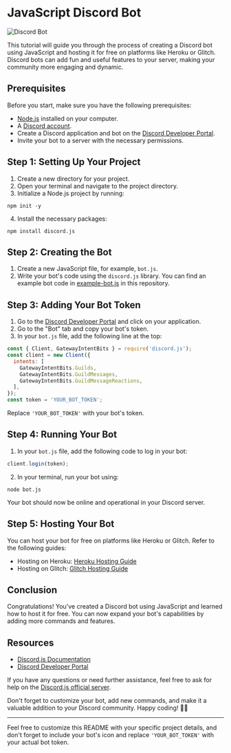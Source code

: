 
# JavaScript Discord Bot 
![Discord Bot](https://github.com/Nyaundi/JavaScript-Discord-Bot/)

This tutorial will guide you through the process of creating a Discord bot using JavaScript and hosting it for free on platforms like Heroku or Glitch. Discord bots can add fun and useful features to your server, making your community more engaging and dynamic.

## Prerequisites
Before you start, make sure you have the following prerequisites:

- [Node.js](https://nodejs.org/) installed on your computer.
- A [Discord account](https://discord.com/).
- Create a Discord application and bot on the [Discord Developer Portal](https://discord.com/developers/applications).
- Invite your bot to a server with the necessary permissions.

## Step 1: Setting Up Your Project
1. Create a new directory for your project.
2. Open your terminal and navigate to the project directory.
3. Initialize a Node.js project by running:

```shell
npm init -y
```

4. Install the necessary packages:

```shell
npm install discord.js
```

## Step 2: Creating the Bot
1. Create a new JavaScript file, for example, `bot.js`.
2. Write your bot's code using the `discord.js` library. You can find an example bot code in [example-bot.js](example-bot.js) in this repository.

## Step 3: Adding Your Bot Token
1. Go to the [Discord Developer Portal](https://discord.com/developers/applications) and click on your application.
2. Go to the "Bot" tab and copy your bot's token.
3. In your `bot.js` file, add the following line at the top:

```javascript
const { Client, GatewayIntentBits } = require('discord.js');
const client = new Client({
  intents: [
    GatewayIntentBits.Guilds,
    GatewayIntentBits.GuildMessages,
    GatewayIntentBits.GuildMessageReactions,
  ],
});
const token = 'YOUR_BOT_TOKEN';
```

Replace `'YOUR_BOT_TOKEN'` with your bot's token.

## Step 4: Running Your Bot
1. In your `bot.js` file, add the following code to log in your bot:

```javascript
client.login(token);
```

2. In your terminal, run your bot using:

```shell
node bot.js
```

Your bot should now be online and operational in your Discord server.

## Step 5: Hosting Your Bot
You can host your bot for free on platforms like Heroku or Glitch. Refer to the following guides:

- Hosting on Heroku: [Heroku Hosting Guide](https://devcenter.heroku.com/articles/getting-started-with-nodejs)
- Hosting on Glitch: [Glitch Hosting Guide](https://glitch.com/help/kb/article/21-how-do-i-add-an-existing-express-js-app-to-glitch/)

## Conclusion
Congratulations! You've created a Discord bot using JavaScript and learned how to host it for free. You can now expand your bot's capabilities by adding more commands and features.

## Resources
- [Discord.js Documentation](https://discord.js.org/)
- [Discord Developer Portal](https://discord.com/developers/applications)

If you have any questions or need further assistance, feel free to ask for help on the [Discord.js official server](https://discord.gg/bRCvFy9).

Don't forget to customize your bot, add new commands, and make it a valuable addition to your Discord community. Happy coding! 🤖🚀

---
Feel free to customize this README with your specific project details, and don't forget to include your bot's icon and replace `'YOUR_BOT_TOKEN'` with your actual bot token.
